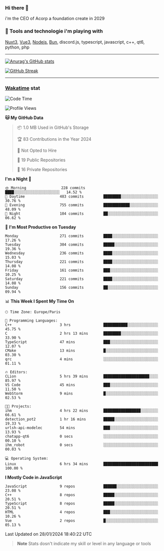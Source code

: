 ### Hi there 👋

i'm the CEO of Acorp a foundation create in 2029  

### 🧰 Tools and technologie i'm playing with

[Nuxt3](https://nuxt.com), [Vue3](https://vuejs.org/), [Nodejs](https://nodejs.org), [Bun](https://bun.sh/), discord.js, typescript, javascript, c++, qt6, python, php

---

[![Anurag's GitHub stats](https://github-readme-stats.vercel.app/api?username=ackimixs&show_icons=true&theme=github_dark&count_private=true)](https://www.ackimixs.xyz)

[![GitHub Streak](https://github-readme-streak-stats.herokuapp.com?user=Ackimixs&theme=github-dark-blue&date_format=j%20M%5B%20Y%5D&mode=weekly)](https://git.io/streak-stats)

---
 
 ### [Wakatime](https://wakatime.com/) stat

<!--START_SECTION:waka-->
![Code Time](http://img.shields.io/badge/Code%20Time-933%20hrs%2052%20mins-blue)

![Profile Views](http://img.shields.io/badge/Profile%20Views-0-blue)

**🐱 My GitHub Data** 

> 📦 1.0 MB Used in GitHub's Storage 
 > 
> 🏆 83 Contributions in the Year 2024
 > 
> 🚫 Not Opted to Hire
 > 
> 📜 19 Public Repositories 
 > 
> 🔑 16 Private Repositories 
 > 
**I'm a Night 🦉** 

```text
🌞 Morning                228 commits         ████░░░░░░░░░░░░░░░░░░░░░   14.52 % 
🌆 Daytime                483 commits         ████████░░░░░░░░░░░░░░░░░   30.76 % 
🌃 Evening                755 commits         ████████████░░░░░░░░░░░░░   48.09 % 
🌙 Night                  104 commits         ██░░░░░░░░░░░░░░░░░░░░░░░   06.62 % 
```
📅 **I'm Most Productive on Tuesday** 

```text
Monday                   271 commits         ████░░░░░░░░░░░░░░░░░░░░░   17.26 % 
Tuesday                  304 commits         █████░░░░░░░░░░░░░░░░░░░░   19.36 % 
Wednesday                236 commits         ████░░░░░░░░░░░░░░░░░░░░░   15.03 % 
Thursday                 221 commits         ████░░░░░░░░░░░░░░░░░░░░░   14.08 % 
Friday                   161 commits         ███░░░░░░░░░░░░░░░░░░░░░░   10.25 % 
Saturday                 221 commits         ████░░░░░░░░░░░░░░░░░░░░░   14.08 % 
Sunday                   156 commits         ██░░░░░░░░░░░░░░░░░░░░░░░   09.94 % 
```


📊 **This Week I Spent My Time On** 

```text
🕑︎ Time Zone: Europe/Paris

💬 Programming Languages: 
C++                      3 hrs               ███████████░░░░░░░░░░░░░░   45.75 % 
C                        2 hrs 13 mins       ████████░░░░░░░░░░░░░░░░░   33.90 % 
TypeScript               47 mins             ███░░░░░░░░░░░░░░░░░░░░░░   12.07 % 
CMake                    13 mins             █░░░░░░░░░░░░░░░░░░░░░░░░   03.30 % 
qrc                      4 mins              ░░░░░░░░░░░░░░░░░░░░░░░░░   01.11 % 

🔥 Editors: 
CLion                    5 hrs 39 mins       █████████████████████░░░░   85.97 % 
VS Code                  45 mins             ███░░░░░░░░░░░░░░░░░░░░░░   11.50 % 
WebStorm                 9 mins              █░░░░░░░░░░░░░░░░░░░░░░░░   02.53 % 

🐱‍💻 Projects: 
ihm                      4 hrs 22 mins       █████████████████░░░░░░░░   66.61 % 
detection_pot2           1 hr 16 mins        █████░░░░░░░░░░░░░░░░░░░░   19.33 % 
urlsh-api-modelec        54 mins             ███░░░░░░░░░░░░░░░░░░░░░░   13.93 % 
chatapp-qt6              0 secs              ░░░░░░░░░░░░░░░░░░░░░░░░░   00.10 % 
ihm_robot                0 secs              ░░░░░░░░░░░░░░░░░░░░░░░░░   00.03 % 

💻 Operating System: 
Linux                    6 hrs 34 mins       █████████████████████████   100.00 % 
```

**I Mostly Code in JavaScript** 

```text
JavaScript               9 repos             ██████░░░░░░░░░░░░░░░░░░░   23.08 % 
C++                      8 repos             █████░░░░░░░░░░░░░░░░░░░░   20.51 % 
TypeScript               8 repos             █████░░░░░░░░░░░░░░░░░░░░   20.51 % 
HTML                     4 repos             ███░░░░░░░░░░░░░░░░░░░░░░   10.26 % 
Vue                      2 repos             █░░░░░░░░░░░░░░░░░░░░░░░░   05.13 % 
```




 Last Updated on 28/01/2024 18:40:22 UTC
<!--END_SECTION:waka-->

> **Note**
> Stats dosn't indicate my skill or level in any language or tools

